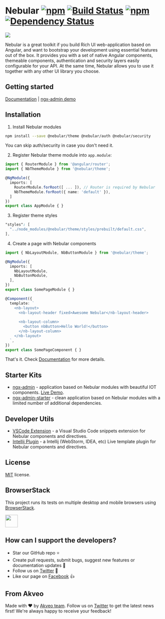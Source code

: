 # Nebular [![npm](https://img.shields.io/npm/l/@nebular/theme.svg)]() [![Build Status](https://travis-ci.org/akveo/nebular.svg?branch=master)](https://travis-ci.org/akveo/nebular) [![npm](https://img.shields.io/npm/dt/@nebular/theme.svg)](https://www.npmjs.com/package/@nebular/theme) [![Dependency Status](https://david-dm.org/akveo/ngx-admin/status.svg)](https://david-dm.org/akveo/ng2-admin)

<a href="https://akveo.github.io/nebular/"><img src="https://i.imgur.com/ScNTkCX.png"></a>


Nebular is a great toolkit if you build Rich UI web-application based on Angular, and want to bootstrap your development using essential features out of the box. 
It provides you with a set of native Angular components, themeable components, authentication and security layers easily configurable for your API. 
At the same time, Nebular allows you to use it together with any other UI library you choose.

## Getting started
[Documentation](https://akveo.github.io/nebular/docs/getting-started/what-is-nebular?utm_source=github&utm_medium=nebular_readme) | [ngx-admin demo](http://github.com/akveo/ngx-admin)

## Installation

1. Install Nebular modules

```bash
npm install --save @nebular/theme @nebular/auth @nebular/security
```
You can skip auth/security in case you don't need it.

2. Register Nebular theme module into `app.module`:

```ts
import { RouterModule } from '@angular/router';
import { NbThemeModule } from '@nebular/theme';

@NgModule({
  imports: [
    RouterModule.forRoot([ ... ]), // Router is required by Nebular
    NbThemeModule.forRoot({ name: 'default' }),
  ]
})
export class AppModule { }
```

3. Register theme styles

```scss
"styles": [
  "../node_modules/@nebular/theme/styles/prebuilt/default.css",
],
```

4. Create a page with Nebular components

```ts
import { NbLayoutModule, NbButtonModule } from '@nebular/theme';

@NgModule({
  imports: [
    NbLayoutModule,
    NbButtonModule,
  ],
})
export class SomePageModule { }
```

```ts
@Component({
  template: `
    <nb-layout>
      <nb-layout-header fixed>Awesome Nebular</nb-layout-header>
      
      <nb-layout-column>
        <button nbButton>Hello World!</button>
      </nb-layout-column>
    </nb-layout>
  `,
})
export class SomePageComponent { }
```
That's it. Check [Documentation](https://akveo.github.io/nebular/docs/getting-started/what-is-nebular?utm_source=github&utm_medium=nebular_readme) for more details.

## Starter Kits

- [ngx-admin](http://github.com/akveo/ngx-admin) - application based on Nebular modules with beautiful IOT components. [Live Demo](http://akveo.com/ngx-admin?utm_source=github&utm_medium=nebular_readme).
- [ngx-admin-starter](https://github.com/akveo/ngx-admin/tree/starter-kit) - clean application based on Nebular modules with a limited number of additional dependencies.

## Developer Utils
- [VSCode Extension](https://marketplace.visualstudio.com/items?itemName=shalinjames.vscode-nebular-snippets) - a Visual Studio Code snippets extension for Nebular components and directives.
- [Intellij Plugin](https://plugins.jetbrains.com/plugin/11065-nebular-code-snippets) - a Intellij (WebStorm, IDEA, etc) Live template plugin for Nebular components and directives.

## License
[MIT](LICENSE.txt) license.

## BrowserStack
This project runs its tests on multiple desktop and mobile browsers using [BrowserStack](http://www.browserstack.com).

<img src="https://cloud.githubusercontent.com/assets/131406/22254249/534d889e-e254-11e6-8427-a759fb23b7bd.png" height="40" />

## How can I support the developers?
- Star our GitHub repo :star:
- Create pull requests, submit bugs, suggest new features or documentation updates :wrench:
- Follow us on [Twitter](https://twitter.com/akveo_inc) :feet:
- Like our page on [Facebook](https://www.facebook.com/akveo/) :thumbsup:

## From Akveo
Made with :heart: by [Akveo team](http://akveo.com?utm_source=github&utm_medium=nebular_readme). Follow us on [Twitter](https://twitter.com/akveo_inc) to get the latest news first!
We're always happy to receive your feedback!
